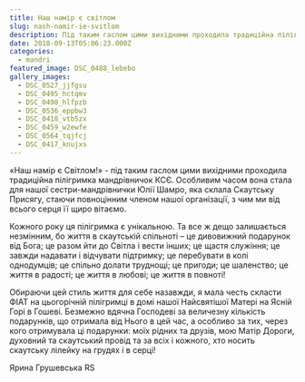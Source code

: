 ```yaml
---
title: Наш намір є світлом
slug: nash-namir-ie-svitlom
description: Під таким гаслом цими вихідними проходила традиційна пілігримка у Гошів
date: 2018-09-13T05:06:23.000Z
categories:
  - mandri
featured_image: DSC_0488_lebebo
gallery_images:
  - DSC_0527_jjfgsu
  - DSC_0495_hctqmv
  - DSC_0498_hlfpzb
  - DSC_0536_eppbw3
  - DSC_0418_vtb5zx
  - DSC_0459_w2ewfe
  - DSC_0564_tqjfcj
  - DSC_0417_knujxs
---
```

«Наш намір є Світлом!» - під таким гаслом цими вихідними проходила традиційна пілігримка мандрівничок КСЄ. Особливим часом вона стала для нашої сестри-мандрівнички Юлії Шамро, яка склала Скаутську Присягу, стаючи повноцінним членом нашої організації, з чим ми від всього серця її щиро вітаємо.

Кожного року ця пілігримка є унікальною. Та все ж дещо залишається незмінним, бо життя в скаутській спільноті – це дивовижний подарунок від Бога; це разом йти до Світла і вести інших; це щастя служіння; це завжди надавати і відчувати підтримку; це перебувати в колі однодумців; це спільно долати труднощі; це пригоди; це шаленство; це життя в радості; це життя в любові; це життя в повноті!

Обираючи цей стиль життя для себе назавжди, я мала честь скласти ФІАТ на цьогорічній пілігримці в домі нашої Найсвятішої Матері на Ясній Горі в Гошеві. Безмежно вдячна Господеві за величезну кількість подарунків, що отримала від Нього в цей час, а особливо за тих, через кого отримувала ці подарунки: моїх рідних та друзів, мою Матір Дороги, духовний та скаутський провід та за всіх і кожного, хто носить скаутську лілейку на грудях і в серці!

Ярина Грушевська RS
